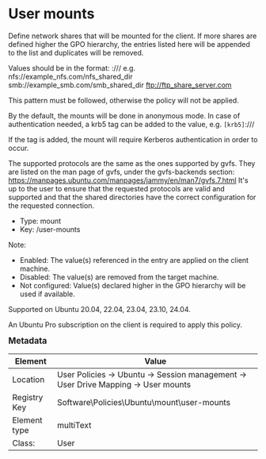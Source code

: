 # User mounts

Define network shares that will be mounted for the client.
If more shares are defined higher the GPO hierarchy, the entries listed here will be appended to the list and duplicates will be removed.

Values should be in the format: 
    <protocol>://<hostname-or-ip>/<shared-dir>
e.g.
    nfs://example_nfs.com/nfs_shared_dir
    smb://example_smb.com/smb_shared_dir
    ftp://ftp_share_server.com

This pattern must be followed, otherwise the policy will not be applied.

By the default, the mounts will be done in anonymous mode. In case of authentication needed, a krb5 tag can be added to the value, e.g.
    `[krb5]`<protocol>://<hostname-or-ip>/<shared-dir>

If the tag is added, the mount will require Kerberos authentication in order to occur.

The supported protocols are the same as the ones supported by gvfs.
They are listed on the man page of gvfs, under the gvfs-backends section: https://manpages.ubuntu.com/manpages/jammy/en/man7/gvfs.7.html
It's up to the user to ensure that the requested protocols are valid and supported and that the shared directories have the correct configuration for the requested connection.


- Type: mount
- Key: /user-mounts

Note: 
 * Enabled: The value(s) referenced in the entry are applied on the client machine.
 * Disabled: The value(s) are removed from the target machine.
 * Not configured: Value(s) declared higher in the GPO hierarchy will be used if available.

Supported on Ubuntu 20.04, 22.04, 23.04, 23.10, 24.04.

An Ubuntu Pro subscription on the client is required to apply this policy.



<span style="font-size: larger;">**Metadata**</span>

| Element      | Value            |
| ---          | ---              |
| Location     | User Policies -> Ubuntu -> Session management -> User Drive Mapping -> User mounts    |
| Registry Key | Software\Policies\Ubuntu\mount\user-mounts         |
| Element type | multiText |
| Class:       | User       |
